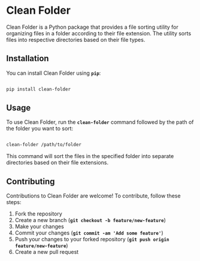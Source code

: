 # **Clean Folder**

Clean Folder is a Python package that provides a file sorting utility for organizing files in a folder according to their file extension. The utility sorts files into respective directories based on their file types.

## **Installation**

You can install Clean Folder using **`pip`**:

```bash

pip install clean-folder

```

## **Usage**

To use Clean Folder, run the **`clean-folder`** command followed by the path of the folder you want to sort:

```bash

clean-folder /path/to/folder

```

This command will sort the files in the specified folder into separate directories based on their file extensions.


## **Contributing**

Contributions to Clean Folder are welcome! To contribute, follow these steps:

1. Fork the repository
2. Create a new branch (**`git checkout -b feature/new-feature`**)
3. Make your changes
4. Commit your changes (**`git commit -am 'Add some feature'`**)
5. Push your changes to your forked repository (**`git push origin feature/new-feature`**)
6. Create a new pull request
